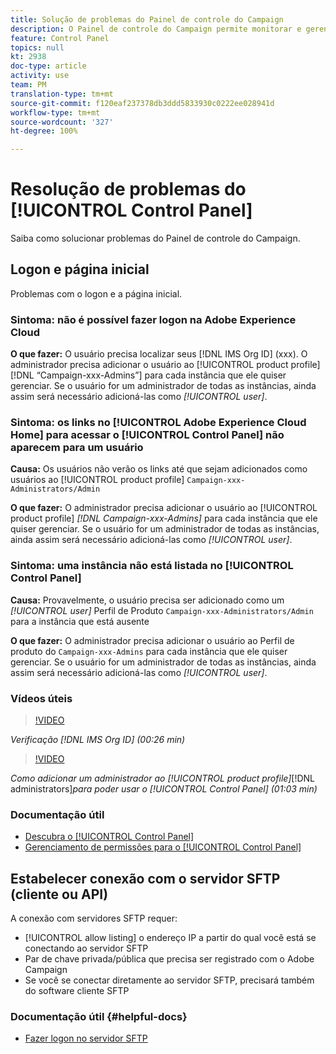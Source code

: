 ```yaml
---
title: Solução de problemas do Painel de controle do Campaign
description: O Painel de controle do Campaign permite monitorar e gerenciar o armazenamento SFTP por instância e endereços IP na lista de permissões.
feature: Control Panel
topics: null
kt: 2938
doc-type: article
activity: use
team: PM
translation-type: tm+mt
source-git-commit: f120eaf237378db3ddd5833930c0222ee028941d
workflow-type: tm+mt
source-wordcount: '327'
ht-degree: 100%

---
```



# Resolução de problemas do [!UICONTROL Control Panel]

Saiba como solucionar problemas do Painel de controle do Campaign.

## Logon e página inicial

Problemas com o logon e a página inicial.

### Sintoma: não é possível fazer logon na Adobe Experience Cloud

**O que fazer:**
O usuário precisa localizar seus [!DNL IMS Org ID] (xxx). O administrador precisa adicionar o usuário ao [!UICONTROL product profile] [!DNL “Campaign-xxx-Admins”] para cada instância que ele quiser gerenciar. Se o usuário for um administrador de todas as instâncias, ainda assim será necessário adicioná-las como *[!UICONTROL user]*.

### Sintoma: os links no [!UICONTROL Adobe Experience Cloud Home] para acessar o [!UICONTROL Control Panel] não aparecem para um usuário

**Causa:**
Os usuários não verão os links até que sejam adicionados como usuários ao [!UICONTROL product profile] `Campaign-xxx-Administrators/Admin`

**O que fazer:**
O administrador precisa adicionar o usuário ao [!UICONTROL product profile] *[!DNL Campaign-xxx-Admins]* para cada instância que ele quiser gerenciar. Se o usuário for um administrador de todas as instâncias, ainda assim será necessário adicioná-las como *[!UICONTROL user]*.

### Sintoma: uma instância não está listada no [!UICONTROL Control Panel]

**Causa:**
Provavelmente, o usuário precisa ser adicionado como um *[!UICONTROL user]* Perfil de Produto `Campaign-xxx-Administrators/Admin` para a instância que está ausente

**O que fazer:**
O administrador precisa adicionar o usuário ao Perfil de produto do `Campaign-xxx-Admins` para cada instância que ele quiser gerenciar. Se o usuário for um administrador de todas as instâncias, ainda assim será necessário adicioná-las como *[!UICONTROL user]*.

### Vídeos úteis

>[!VIDEO](https://video.tv.adobe.com/v/27183?quality=12)

*Verificação [!DNL IMS Org ID] (00:26 min)*

>[!VIDEO](https://video.tv.adobe.com/v/27147?quality=12)

*Como adicionar um administrador ao [!UICONTROL product profile]*[!DNL administrators]*para poder usar o [!UICONTROL Control Panel] (01:03 min)*

### Documentação útil

* [Descubra o [!UICONTROL Control Panel]](https://helpx.adobe.com/br/campaign/kb/control-panel-overview.html)
* [Gerenciamento de permissões para o [!UICONTROL Control Panel]](https://helpx.adobe.com/br/campaign/kb/control-panel-access.html)

## Estabelecer conexão com o servidor SFTP (cliente ou API)

A conexão com servidores SFTP requer:

* [!UICONTROL allow listing] o endereço IP a partir do qual você está se conectando ao servidor SFTP
* Par de chave privada/pública que precisa ser registrado com o Adobe Campaign
* Se você se conectar diretamente ao servidor SFTP, precisará também do software cliente SFTP

### Documentação útil {#helpful-docs}

* [Fazer logon no servidor SFTP](https://docs.adobe.com/content/help/pt-BR/control-panel/using/control-panel-home.html#LoggingintoyourSFTPserver)

